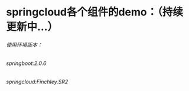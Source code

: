 # springcloud各个组件的demo：（持续更新中...）
###### 使用环境版本：
###### springboot:2.0.6
###### springcloud:Finchley.SR2
